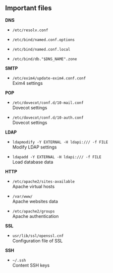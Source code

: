 ## Important files

**DNS**

* `/etc/resolv.conf`</br>


* `/etc/bind/named.conf.options`</br>


* `/etc/bind/named.conf.local`</br>


* `/etc/bind/db."$DNS_NAME".zone`</br>

**SMTP**

* `/etc/exim4/update-exim4.conf.conf`</br>
Exim4 settings

**POP**

* `/etc/dovecot/conf.d/10-mail.conf`</br>
Dovecot settings


* `/etc/dovecot/conf.d/10-auth.conf`</br>
Dovecot settings

**LDAP**

* `ldapmodify -Y EXTERNAL -H ldapi:/// -f FILE`</br>
Modify LDAP settings


* `ldapadd -Y EXTERNAL -H ldapi:/// -f FILE`</br>
Load database data

**HTTP**

* `/etc/apache2/sites-available`</br>
Apache virtual hosts


* `/var/www/`</br>
Apache websites data


* `/etc/apache2/groups`</br>
Apache authentication

**SSL**

* `usr/lib/ssl/openssl.cnf`</br>
Configuration file of SSL

**SSH**

* `~/.ssh`</br>
Content SSH keys
